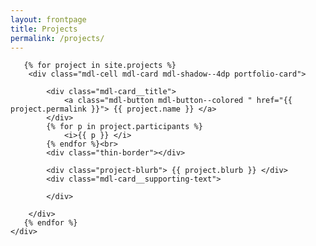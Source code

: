 ```yaml
---
layout: frontpage
title: Projects
permalink: /projects/
---
```

<body>
<main class="mdl-layout__content">
	<div class="mdl-grid portfolio-max-width">
	
	   {% for project in site.projects %}
		<div class="mdl-cell mdl-card mdl-shadow--4dp portfolio-card">
	  
			<div class="mdl-card__title">
				<a class="mdl-button mdl-button--colored " href="{{ project.permalink }}"> {{ project.name }} </a>
			</div>
			{% for p in project.participants %}
				<i>{{ p }} </i>
			{% endfor %}<br>
			<div class="thin-border"></div>

			<div class="project-blurb"> {{ project.blurb }} </div>
			<div class="mdl-card__supporting-text">

			</div>
			
		</div>
	   {% endfor %}
	</div>

</main>

</body>




